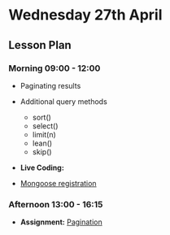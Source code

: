 # Wednesday 27th April

## Lesson Plan

### Morning 09:00 - 12:00

+ Paginating results
+ Additional query methods
    + sort()
    + select()
    + limit(n)
    + lean()
    + skip()

+ **Live Coding:**
+ [Mongoose registration](https://github.com/GillesDCI/Live-Coding-Registration-Form)

### Afternoon 13:00 - 16:15
+ **Assignment:** [Pagination](https://github.com/FrancoSpeziali/db-pagination)
